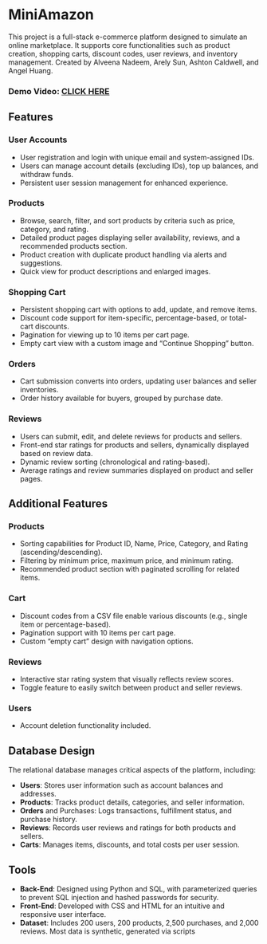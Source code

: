 # MiniAmazon
This project is a full-stack e-commerce platform designed to simulate an online marketplace. It supports core functionalities such as product creation, shopping carts, discount codes, user reviews, and inventory management. Created by Alveena Nadeem, Arely Sun, Ashton Caldwell, and Angel Huang.

### Demo Video: [CLICK HERE](https://drive.google.com/drive/folders/1ESl0VhQKTGmz-VdKjM0w_Ll4ygZy7GCr?usp=drive_link)

## Features

### User Accounts
- User registration and login with unique email and system-assigned IDs.
- Users can manage account details (excluding IDs), top up balances, and withdraw funds.
- Persistent user session management for enhanced experience.
### Products
- Browse, search, filter, and sort products by criteria such as price, category, and rating.
- Detailed product pages displaying seller availability, reviews, and a recommended products section.
- Product creation with duplicate product handling via alerts and suggestions.
- Quick view for product descriptions and enlarged images.
### Shopping Cart
- Persistent shopping cart with options to add, update, and remove items.
- Discount code support for item-specific, percentage-based, or total-cart discounts.
- Pagination for viewing up to 10 items per cart page.
- Empty cart view with a custom image and “Continue Shopping” button.
### Orders
- Cart submission converts into orders, updating user balances and seller inventories.
- Order history available for buyers, grouped by purchase date.
### Reviews
- Users can submit, edit, and delete reviews for products and sellers.
- Front-end star ratings for products and sellers, dynamically displayed based on review data.
- Dynamic review sorting (chronological and rating-based).
- Average ratings and review summaries displayed on product and seller pages.

## Additional Features
### Products
- Sorting capabilities for Product ID, Name, Price, Category, and Rating (ascending/descending).
- Filtering by minimum price, maximum price, and minimum rating.
- Recommended product section with paginated scrolling for related items.
### Cart
- Discount codes from a CSV file enable various discounts (e.g., single item or percentage-based).
- Pagination support with 10 items per cart page.
- Custom “empty cart” design with navigation options.
### Reviews
- Interactive star rating system that visually reflects review scores.
- Toggle feature to easily switch between product and seller reviews.
### Users
- Account deletion functionality included.

## Database Design

The relational database manages critical aspects of the platform, including:

- **Users**: Stores user information such as account balances and addresses.
- **Products**: Tracks product details, categories, and seller information.
- **Orders** and Purchases: Logs transactions, fulfillment status, and purchase history.
- **Reviews**: Records user reviews and ratings for both products and sellers.
- **Carts**: Manages items, discounts, and total costs per user session.

## Tools
- **Back-End**: Designed using Python and SQL, with parameterized queries to prevent SQL injection and hashed passwords for security.
- **Front-End**: Developed with CSS and HTML for an intuitive and responsive user interface.
- **Dataset**: Includes 200 users, 200 products, 2,500 purchases, and 2,000 reviews. Most data is synthetic, generated via scripts
